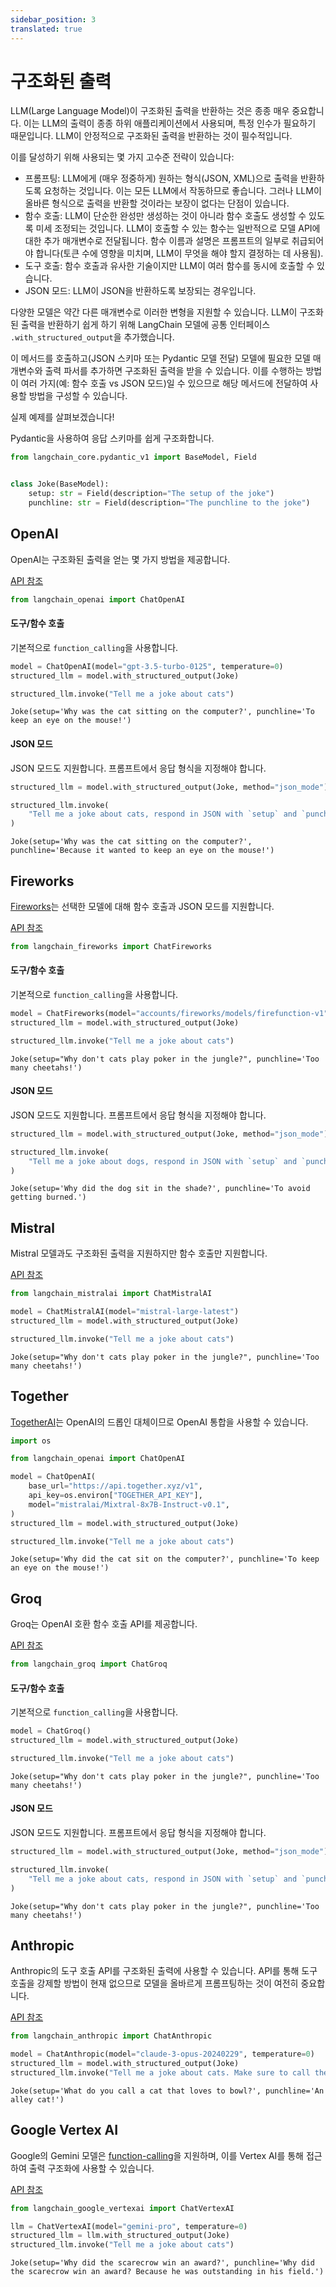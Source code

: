 ```yaml
---
sidebar_position: 3
translated: true
---
```


# 구조화된 출력

LLM(Large Language Model)이 구조화된 출력을 반환하는 것은 종종 매우 중요합니다. 이는 LLM의 출력이 종종 하위 애플리케이션에서 사용되며, 특정 인수가 필요하기 때문입니다. LLM이 안정적으로 구조화된 출력을 반환하는 것이 필수적입니다.

이를 달성하기 위해 사용되는 몇 가지 고수준 전략이 있습니다:

- 프롬프팅: LLM에게 (매우 정중하게) 원하는 형식(JSON, XML)으로 출력을 반환하도록 요청하는 것입니다. 이는 모든 LLM에서 작동하므로 좋습니다. 그러나 LLM이 올바른 형식으로 출력을 반환할 것이라는 보장이 없다는 단점이 있습니다.
- 함수 호출: LLM이 단순한 완성만 생성하는 것이 아니라 함수 호출도 생성할 수 있도록 미세 조정되는 것입니다. LLM이 호출할 수 있는 함수는 일반적으로 모델 API에 대한 추가 매개변수로 전달됩니다. 함수 이름과 설명은 프롬프트의 일부로 취급되어야 합니다(토큰 수에 영향을 미치며, LLM이 무엇을 해야 할지 결정하는 데 사용됨).
- 도구 호출: 함수 호출과 유사한 기술이지만 LLM이 여러 함수를 동시에 호출할 수 있습니다.
- JSON 모드: LLM이 JSON을 반환하도록 보장되는 경우입니다.

다양한 모델은 약간 다른 매개변수로 이러한 변형을 지원할 수 있습니다. LLM이 구조화된 출력을 반환하기 쉽게 하기 위해 LangChain 모델에 공통 인터페이스 `.with_structured_output`을 추가했습니다.

이 메서드를 호출하고(JSON 스키마 또는 Pydantic 모델 전달) 모델에 필요한 모델 매개변수와 출력 파서를 추가하면 구조화된 출력을 받을 수 있습니다. 이를 수행하는 방법이 여러 가지(예: 함수 호출 vs JSON 모드)일 수 있으므로 해당 메서드에 전달하여 사용할 방법을 구성할 수 있습니다.

실제 예제를 살펴보겠습니다!

Pydantic을 사용하여 응답 스키마를 쉽게 구조화합니다.

```python
from langchain_core.pydantic_v1 import BaseModel, Field


class Joke(BaseModel):
    setup: str = Field(description="The setup of the joke")
    punchline: str = Field(description="The punchline to the joke")
```

## OpenAI

OpenAI는 구조화된 출력을 얻는 몇 가지 방법을 제공합니다.

[API 참조](https://api.python.langchain.com/en/latest/chat_models/langchain_openai.chat_models.base.ChatOpenAI.html#langchain_openai.chat_models.base.ChatOpenAI.with_structured_output)

```python
from langchain_openai import ChatOpenAI
```

#### 도구/함수 호출

기본적으로 `function_calling`을 사용합니다.

```python
model = ChatOpenAI(model="gpt-3.5-turbo-0125", temperature=0)
structured_llm = model.with_structured_output(Joke)
```

```python
structured_llm.invoke("Tell me a joke about cats")
```

```output
Joke(setup='Why was the cat sitting on the computer?', punchline='To keep an eye on the mouse!')
```

#### JSON 모드

JSON 모드도 지원합니다. 프롬프트에서 응답 형식을 지정해야 합니다.

```python
structured_llm = model.with_structured_output(Joke, method="json_mode")
```

```python
structured_llm.invoke(
    "Tell me a joke about cats, respond in JSON with `setup` and `punchline` keys"
)
```

```output
Joke(setup='Why was the cat sitting on the computer?', punchline='Because it wanted to keep an eye on the mouse!')
```

## Fireworks

[Fireworks](https://fireworks.ai/)는 선택한 모델에 대해 함수 호출과 JSON 모드를 지원합니다.

[API 참조](https://api.python.langchain.com/en/latest/chat_models/langchain_fireworks.chat_models.ChatFireworks.html#langchain_fireworks.chat_models.ChatFireworks.with_structured_output)

```python
from langchain_fireworks import ChatFireworks
```

#### 도구/함수 호출

기본적으로 `function_calling`을 사용합니다.

```python
model = ChatFireworks(model="accounts/fireworks/models/firefunction-v1")
structured_llm = model.with_structured_output(Joke)
```

```python
structured_llm.invoke("Tell me a joke about cats")
```

```output
Joke(setup="Why don't cats play poker in the jungle?", punchline='Too many cheetahs!')
```

#### JSON 모드

JSON 모드도 지원합니다. 프롬프트에서 응답 형식을 지정해야 합니다.

```python
structured_llm = model.with_structured_output(Joke, method="json_mode")
```

```python
structured_llm.invoke(
    "Tell me a joke about dogs, respond in JSON with `setup` and `punchline` keys"
)
```

```output
Joke(setup='Why did the dog sit in the shade?', punchline='To avoid getting burned.')
```

## Mistral

Mistral 모델과도 구조화된 출력을 지원하지만 함수 호출만 지원합니다.

[API 참조](https://api.python.langchain.com/en/latest/chat_models/langchain_mistralai.chat_models.ChatMistralAI.html#langchain_mistralai.chat_models.ChatMistralAI.with_structured_output)

```python
from langchain_mistralai import ChatMistralAI
```

```python
model = ChatMistralAI(model="mistral-large-latest")
structured_llm = model.with_structured_output(Joke)
```

```python
structured_llm.invoke("Tell me a joke about cats")
```

```output
Joke(setup="Why don't cats play poker in the jungle?", punchline='Too many cheetahs!')
```

## Together

[TogetherAI](https://www.together.ai/)는 OpenAI의 드롭인 대체이므로 OpenAI 통합을 사용할 수 있습니다.

```python
import os

from langchain_openai import ChatOpenAI
```

```python
model = ChatOpenAI(
    base_url="https://api.together.xyz/v1",
    api_key=os.environ["TOGETHER_API_KEY"],
    model="mistralai/Mixtral-8x7B-Instruct-v0.1",
)
structured_llm = model.with_structured_output(Joke)
```

```python
structured_llm.invoke("Tell me a joke about cats")
```

```output
Joke(setup='Why did the cat sit on the computer?', punchline='To keep an eye on the mouse!')
```

## Groq

Groq는 OpenAI 호환 함수 호출 API를 제공합니다.

[API 참조](https://api.python.langchain.com/en/latest/chat_models/langchain_groq.chat_models.ChatGroq.html#langchain_groq.chat_models.ChatGroq.with_structured_output)

```python
from langchain_groq import ChatGroq
```

#### 도구/함수 호출

기본적으로 `function_calling`을 사용합니다.

```python
model = ChatGroq()
structured_llm = model.with_structured_output(Joke)
```

```python
structured_llm.invoke("Tell me a joke about cats")
```

```output
Joke(setup="Why don't cats play poker in the jungle?", punchline='Too many cheetahs!')
```

#### JSON 모드

JSON 모드도 지원합니다. 프롬프트에서 응답 형식을 지정해야 합니다.

```python
structured_llm = model.with_structured_output(Joke, method="json_mode")
```

```python
structured_llm.invoke(
    "Tell me a joke about cats, respond in JSON with `setup` and `punchline` keys"
)
```

```output
Joke(setup="Why don't cats play poker in the jungle?", punchline='Too many cheetahs!')
```

## Anthropic

Anthropic의 도구 호출 API를 구조화된 출력에 사용할 수 있습니다. API를 통해 도구 호출을 강제할 방법이 현재 없으므로 모델을 올바르게 프롬프팅하는 것이 여전히 중요합니다.

[API 참조](https://api.python.langchain.com/en/latest/chat_models/langchain_anthropic.chat_models.ChatAnthropic.html#langchain_anthropic.chat_models.ChatAnthropic.with_structured_output)

```python
from langchain_anthropic import ChatAnthropic

model = ChatAnthropic(model="claude-3-opus-20240229", temperature=0)
structured_llm = model.with_structured_output(Joke)
structured_llm.invoke("Tell me a joke about cats. Make sure to call the Joke function.")
```

```output
Joke(setup='What do you call a cat that loves to bowl?', punchline='An alley cat!')
```

## Google Vertex AI

Google의 Gemini 모델은 [function-calling](https://ai.google.dev/docs/function_calling)을 지원하며, 이를 Vertex AI를 통해 접근하여 출력 구조화에 사용할 수 있습니다.

[API 참조](https://api.python.langchain.com/en/latest/chat_models/langchain_google_vertexai.chat_models.ChatVertexAI.html#langchain_google_vertexai.chat_models.ChatVertexAI.with_structured_output)

```python
from langchain_google_vertexai import ChatVertexAI

llm = ChatVertexAI(model="gemini-pro", temperature=0)
structured_llm = llm.with_structured_output(Joke)
structured_llm.invoke("Tell me a joke about cats")
```

```output
Joke(setup='Why did the scarecrow win an award?', punchline='Why did the scarecrow win an award? Because he was outstanding in his field.')
```
